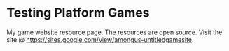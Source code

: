 # Testing Platform Games
My game website resource page. The resources are open source. Visit the site @ https://sites.google.com/view/amongus-untitledgamesite.
